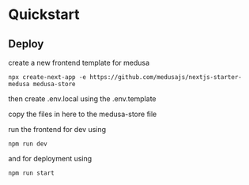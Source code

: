 # Quickstart

## Deploy

create a new frontend template for medusa
```shell
npx create-next-app -e https://github.com/medusajs/nextjs-starter-medusa medusa-store
```

then create .env.local using the .env.template

copy the files in here to the medusa-store file 

run the frontend for dev using 
```shell
npm run dev
```
and for deployment using 
```shell
npm run start
```

